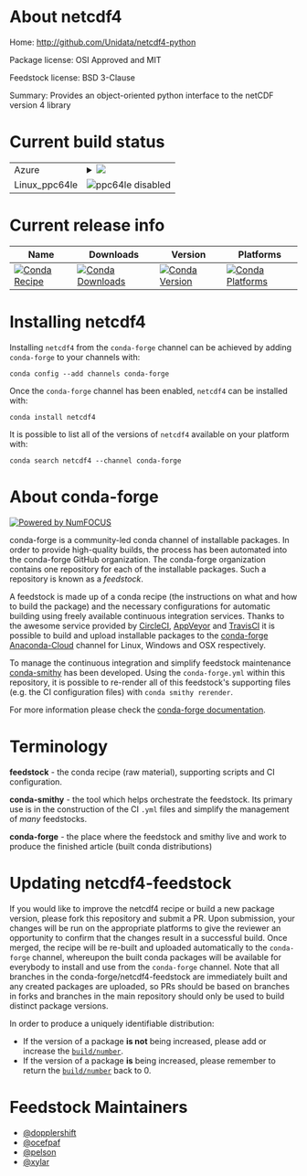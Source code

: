 About netcdf4
=============

Home: http://github.com/Unidata/netcdf4-python

Package license: OSI Approved and MIT

Feedstock license: BSD 3-Clause

Summary: Provides an object-oriented python interface to the netCDF version 4 library



Current build status
====================


<table>
    
  <tr>
    <td>Azure</td>
    <td>
      <details>
        <summary>
          <a href="https://dev.azure.com/conda-forge/feedstock-builds/_build/latest?definitionId=676&branchName=master">
            <img src="https://dev.azure.com/conda-forge/feedstock-builds/_apis/build/status/netcdf4-feedstock?branchName=master">
          </a>
        </summary>
        <table>
          <thead><tr><th>Variant</th><th>Status</th></tr></thead>
          <tbody><tr>
              <td>linux_python2.7</td>
              <td>
                <a href="https://dev.azure.com/conda-forge/feedstock-builds/_build/latest?definitionId=676&branchName=master">
                  <img src="https://dev.azure.com/conda-forge/feedstock-builds/_apis/build/status/netcdf4-feedstock?branchName=master&jobName=linux&configuration=linux_python2.7" alt="variant">
                </a>
              </td>
            </tr><tr>
              <td>linux_python3.6</td>
              <td>
                <a href="https://dev.azure.com/conda-forge/feedstock-builds/_build/latest?definitionId=676&branchName=master">
                  <img src="https://dev.azure.com/conda-forge/feedstock-builds/_apis/build/status/netcdf4-feedstock?branchName=master&jobName=linux&configuration=linux_python3.6" alt="variant">
                </a>
              </td>
            </tr><tr>
              <td>linux_python3.7</td>
              <td>
                <a href="https://dev.azure.com/conda-forge/feedstock-builds/_build/latest?definitionId=676&branchName=master">
                  <img src="https://dev.azure.com/conda-forge/feedstock-builds/_apis/build/status/netcdf4-feedstock?branchName=master&jobName=linux&configuration=linux_python3.7" alt="variant">
                </a>
              </td>
            </tr><tr>
              <td>linux_python3.8</td>
              <td>
                <a href="https://dev.azure.com/conda-forge/feedstock-builds/_build/latest?definitionId=676&branchName=master">
                  <img src="https://dev.azure.com/conda-forge/feedstock-builds/_apis/build/status/netcdf4-feedstock?branchName=master&jobName=linux&configuration=linux_python3.8" alt="variant">
                </a>
              </td>
            </tr><tr>
              <td>osx_python2.7</td>
              <td>
                <a href="https://dev.azure.com/conda-forge/feedstock-builds/_build/latest?definitionId=676&branchName=master">
                  <img src="https://dev.azure.com/conda-forge/feedstock-builds/_apis/build/status/netcdf4-feedstock?branchName=master&jobName=osx&configuration=osx_python2.7" alt="variant">
                </a>
              </td>
            </tr><tr>
              <td>osx_python3.6</td>
              <td>
                <a href="https://dev.azure.com/conda-forge/feedstock-builds/_build/latest?definitionId=676&branchName=master">
                  <img src="https://dev.azure.com/conda-forge/feedstock-builds/_apis/build/status/netcdf4-feedstock?branchName=master&jobName=osx&configuration=osx_python3.6" alt="variant">
                </a>
              </td>
            </tr><tr>
              <td>osx_python3.7</td>
              <td>
                <a href="https://dev.azure.com/conda-forge/feedstock-builds/_build/latest?definitionId=676&branchName=master">
                  <img src="https://dev.azure.com/conda-forge/feedstock-builds/_apis/build/status/netcdf4-feedstock?branchName=master&jobName=osx&configuration=osx_python3.7" alt="variant">
                </a>
              </td>
            </tr><tr>
              <td>osx_python3.8</td>
              <td>
                <a href="https://dev.azure.com/conda-forge/feedstock-builds/_build/latest?definitionId=676&branchName=master">
                  <img src="https://dev.azure.com/conda-forge/feedstock-builds/_apis/build/status/netcdf4-feedstock?branchName=master&jobName=osx&configuration=osx_python3.8" alt="variant">
                </a>
              </td>
            </tr><tr>
              <td>win_c_compilervs2015python3.6vc14</td>
              <td>
                <a href="https://dev.azure.com/conda-forge/feedstock-builds/_build/latest?definitionId=676&branchName=master">
                  <img src="https://dev.azure.com/conda-forge/feedstock-builds/_apis/build/status/netcdf4-feedstock?branchName=master&jobName=win&configuration=win_c_compilervs2015python3.6vc14" alt="variant">
                </a>
              </td>
            </tr><tr>
              <td>win_c_compilervs2015python3.7vc14</td>
              <td>
                <a href="https://dev.azure.com/conda-forge/feedstock-builds/_build/latest?definitionId=676&branchName=master">
                  <img src="https://dev.azure.com/conda-forge/feedstock-builds/_apis/build/status/netcdf4-feedstock?branchName=master&jobName=win&configuration=win_c_compilervs2015python3.7vc14" alt="variant">
                </a>
              </td>
            </tr><tr>
              <td>win_c_compilervs2015python3.8vc14</td>
              <td>
                <a href="https://dev.azure.com/conda-forge/feedstock-builds/_build/latest?definitionId=676&branchName=master">
                  <img src="https://dev.azure.com/conda-forge/feedstock-builds/_apis/build/status/netcdf4-feedstock?branchName=master&jobName=win&configuration=win_c_compilervs2015python3.8vc14" alt="variant">
                </a>
              </td>
            </tr>
          </tbody>
        </table>
      </details>
    </td>
  </tr>
  <tr>
    <td>Linux_ppc64le</td>
    <td>
      <img src="https://img.shields.io/badge/ppc64le-disabled-lightgrey.svg" alt="ppc64le disabled">
    </td>
  </tr>
</table>

Current release info
====================

| Name | Downloads | Version | Platforms |
| --- | --- | --- | --- |
| [![Conda Recipe](https://img.shields.io/badge/recipe-netcdf4-green.svg)](https://anaconda.org/conda-forge/netcdf4) | [![Conda Downloads](https://img.shields.io/conda/dn/conda-forge/netcdf4.svg)](https://anaconda.org/conda-forge/netcdf4) | [![Conda Version](https://img.shields.io/conda/vn/conda-forge/netcdf4.svg)](https://anaconda.org/conda-forge/netcdf4) | [![Conda Platforms](https://img.shields.io/conda/pn/conda-forge/netcdf4.svg)](https://anaconda.org/conda-forge/netcdf4) |

Installing netcdf4
==================

Installing `netcdf4` from the `conda-forge` channel can be achieved by adding `conda-forge` to your channels with:

```
conda config --add channels conda-forge
```

Once the `conda-forge` channel has been enabled, `netcdf4` can be installed with:

```
conda install netcdf4
```

It is possible to list all of the versions of `netcdf4` available on your platform with:

```
conda search netcdf4 --channel conda-forge
```


About conda-forge
=================

[![Powered by NumFOCUS](https://img.shields.io/badge/powered%20by-NumFOCUS-orange.svg?style=flat&colorA=E1523D&colorB=007D8A)](http://numfocus.org)

conda-forge is a community-led conda channel of installable packages.
In order to provide high-quality builds, the process has been automated into the
conda-forge GitHub organization. The conda-forge organization contains one repository
for each of the installable packages. Such a repository is known as a *feedstock*.

A feedstock is made up of a conda recipe (the instructions on what and how to build
the package) and the necessary configurations for automatic building using freely
available continuous integration services. Thanks to the awesome service provided by
[CircleCI](https://circleci.com/), [AppVeyor](https://www.appveyor.com/)
and [TravisCI](https://travis-ci.org/) it is possible to build and upload installable
packages to the [conda-forge](https://anaconda.org/conda-forge)
[Anaconda-Cloud](https://anaconda.org/) channel for Linux, Windows and OSX respectively.

To manage the continuous integration and simplify feedstock maintenance
[conda-smithy](https://github.com/conda-forge/conda-smithy) has been developed.
Using the ``conda-forge.yml`` within this repository, it is possible to re-render all of
this feedstock's supporting files (e.g. the CI configuration files) with ``conda smithy rerender``.

For more information please check the [conda-forge documentation](https://conda-forge.org/docs/).

Terminology
===========

**feedstock** - the conda recipe (raw material), supporting scripts and CI configuration.

**conda-smithy** - the tool which helps orchestrate the feedstock.
                   Its primary use is in the construction of the CI ``.yml`` files
                   and simplify the management of *many* feedstocks.

**conda-forge** - the place where the feedstock and smithy live and work to
                  produce the finished article (built conda distributions)


Updating netcdf4-feedstock
==========================

If you would like to improve the netcdf4 recipe or build a new
package version, please fork this repository and submit a PR. Upon submission,
your changes will be run on the appropriate platforms to give the reviewer an
opportunity to confirm that the changes result in a successful build. Once
merged, the recipe will be re-built and uploaded automatically to the
`conda-forge` channel, whereupon the built conda packages will be available for
everybody to install and use from the `conda-forge` channel.
Note that all branches in the conda-forge/netcdf4-feedstock are
immediately built and any created packages are uploaded, so PRs should be based
on branches in forks and branches in the main repository should only be used to
build distinct package versions.

In order to produce a uniquely identifiable distribution:
 * If the version of a package **is not** being increased, please add or increase
   the [``build/number``](https://conda.io/docs/user-guide/tasks/build-packages/define-metadata.html#build-number-and-string).
 * If the version of a package **is** being increased, please remember to return
   the [``build/number``](https://conda.io/docs/user-guide/tasks/build-packages/define-metadata.html#build-number-and-string)
   back to 0.

Feedstock Maintainers
=====================

* [@dopplershift](https://github.com/dopplershift/)
* [@ocefpaf](https://github.com/ocefpaf/)
* [@pelson](https://github.com/pelson/)
* [@xylar](https://github.com/xylar/)


